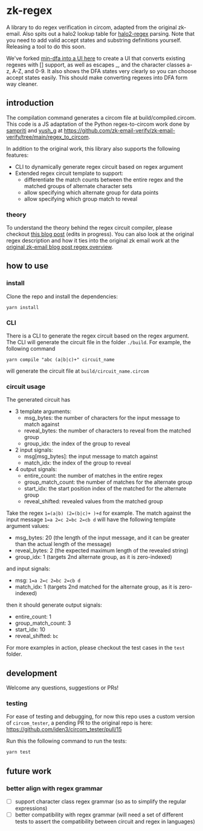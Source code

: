 # zk-regex

A library to do regex verification in circom, adapted from the original zk-email. Also spits out a halo2 lookup table for [halo2-regex](https://github.com/zkemail/halo2-regex) parsing. Note that you need to add valid accept states and substring definitions yourself. Releasing a tool to do this soon.

We've forked [min-dfa into a UI here](https://mindfa.onrender.com/min_dfa) to create a UI that converts existing regexes with [] support, as well as escapes \_, and the character classes a-z, A-Z, and 0-9. It also shows the DFA states very clearly so you can choose accept states easily. This should make converting regexes into DFA form way cleaner.

## introduction

The compilation command generates a circom file at build/compiled.circom. This code is a JS adaptation of the Python regex-to-circom work done by [sampriti](https://github.com/sampritipanda/) and [yush_g](https://twitter.com/yush_g) at https://github.com/zk-email-verify/zk-email-verify/tree/main/regex_to_circom.

In addition to the original work, this library also supports the following features:

- CLI to dynamically generate regex circuit based on regex argument
- Extended regex circuit template to support:
  - differentiate the match counts between the entire regex and the matched groups of alternate character sets
  - allow specifying which alternate group for data points
  - allow specifying which group match to reveal

### theory

To understand the theory behind the regex circuit compiler, please checkout [this blog post](https://katat.me/blog/ZK+Regex) (edits in progress). You can also look at the original regex description and how it ties into the original zk email work at the [original zk-email blog post regex overview](https://blog.aayushg.com/posts/zkemail#regex-deterministic-finite-automata-in-zk).

## how to use

### install

Clone the repo and install the dependencies:

```
yarn install
```

### CLI

There is a CLI to generate the regex circuit based on the regex argument. The CLI will generate the circuit file in the folder `./build`. For example, the following command

```
yarn compile "abc (a|b|c)+" circuit_name
```

will generate the circuit file at `build/circuit_name.circom`

### circuit usage

The generated circuit has

- 3 template arguments:
  - msg_bytes: the number of characters for the input message to match against
  - reveal_bytes: the number of characters to reveal from the matched group
  - group_idx: the index of the group to reveal
- 2 input signals:
  - msg[msg_bytes]: the input message to match against
  - match_idx: the index of the group to reveal
- 4 output signals:
  - entire_count: the number of matches in the entire regex
  - group_match_count: the number of matches for the alternate group
  - start_idx: the start position index of the matched for the alternate group
  - reveal_shifted: revealed values from the matched group

Take the regex `1=(a|b) (2=(b|c)+ )+d` for example. The match against the input message `1=a 2=c 2=bc 2=cb d` will have the following template argument values:

- msg_bytes: 20 (the length of the input message, and it can be greater than the actual length of the message)
- reveal_bytes: 2 (the expected maximum length of the revealed string)
- group_idx: 1 (targets 2nd alternate group, as it is zero-indexed)

and input signals:

- msg: `1=a 2=c 2=bc 2=cb d`
- match_idx: 1 (targets 2nd matched for the alternate group, as it is zero-indexed)

then it should generate output signals:

- entire_count: 1
- group_match_count: 3
- start_idx: 10
- reveal_shifted: `bc`

For more examples in action, please checkout the test cases in the `test` folder.

## development

Welcome any questions, suggestions or PRs!

### testing

For ease of testing and debugging, for now this repo uses a custom version of `circom_tester`, a pending PR to the original repo is here: https://github.com/iden3/circom_tester/pull/15

Run this the following command to run the tests:

```bash
yarn test
```

## future work

### better align with regex grammar

- [ ] support character class regex grammar (so as to simplify the regular expressions)
- [ ] better compatibility with regex grammar (will need a set of different tests to assert the compatibility between circuit and regex in languages)

